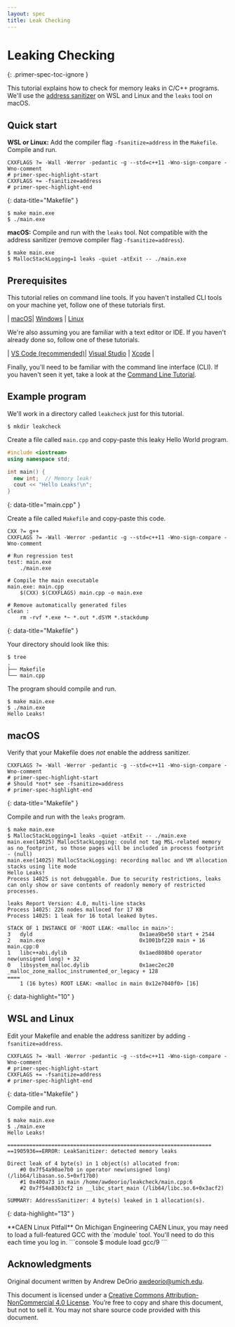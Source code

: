 ```yaml
---
layout: spec
title: Leak Checking
---
```


Leaking Checking
========================
{: .primer-spec-toc-ignore }

This tutorial explains how to check for memory leaks in C/C++ programs.  We'll use the [address sanitizer](setup_asan.html) on WSL and Linux and the `leaks` tool on macOS.

## Quick start
**WSL or Linux:** Add the compiler flag `-fsanitize=address` in the `Makefile`.  Compile and run.
```make
CXXFLAGS ?= -Wall -Werror -pedantic -g --std=c++11 -Wno-sign-compare -Wno-comment
# primer-spec-highlight-start
CXXFLAGS += -fsanitize=address
# primer-spec-highlight-end
```
{: data-title="Makefile" }

```console
$ make main.exe
$ ./main.exe
```

**macOS:** Compile and run with the `leaks` tool.  Not compatible with the address sanitizer (remove compiler flag `-fsanitize=address`).
```console
$ make main.exe
$ MallocStackLogging=1 leaks -quiet -atExit -- ./main.exe
```

## Prerequisites
This tutorial relies on command line tools.  If you haven't installed CLI tools on your machine yet, follow one of these tutorials first.

| [macOS](setup_macos.html)| [Windows](setup_wsl.html) | [Linux](setup_wsl.html#install-cli-tools)

We're also assuming you are familiar with a text editor or IDE.  If you haven't already done so, follow one of these tutorials.

| [VS Code (recommended)](https://eecs280staff.github.io/tutorials/setup_vscode.html)| [Visual Studio](https://eecs280staff.github.io/tutorials/setup_visualstudio.html) | [Xcode](https://eecs280staff.github.io/tutorials/setup_xcode.html) |

Finally, you'll need to be familiar with the command line interface (CLI).  If you haven't seen it yet, take a look at the [Command Line Tutorial](cli.html).

## Example program
We'll work in a directory called `leakcheck` just for this tutorial.
```console
$ mkdir leakcheck
```

Create a file called `main.cpp` and copy-paste this leaky Hello World program.
```c++
#include <iostream>
using namespace std;

int main() {
  new int;  // Memory leak!
  cout << "Hello Leaks!\n";
}
```
{: data-title="main.cpp" }

Create a file called `Makefile` and copy-paste this code.
```make
CXX ?= g++
CXXFLAGS ?= -Wall -Werror -pedantic -g --std=c++11 -Wno-sign-compare -Wno-comment

# Run regression test
test: main.exe
	./main.exe

# Compile the main executable
main.exe: main.cpp
	$(CXX) $(CXXFLAGS) main.cpp -o main.exe

# Remove automatically generated files
clean :
	rm -rvf *.exe *~ *.out *.dSYM *.stackdump
```
{: data-title="Makefile" }

Your directory should look like this:
```console
$ tree
.
├── Makefile
└── main.cpp
```

The program should compile and run.
```console
$ make main.exe
$ ./main.exe
Hello Leaks!
```

## macOS
Verify that your Makefile does *not* enable the address sanitizer.
```make
CXXFLAGS ?= -Wall -Werror -pedantic -g --std=c++11 -Wno-sign-compare -Wno-comment
# primer-spec-highlight-start
# Should *not* see -fsanitize=address
# primer-spec-highlight-end
```
{: data-title="Makefile" }

Compile and run with the `leaks` program.
```console
$ make main.exe
$ MallocStackLogging=1 leaks -quiet -atExit -- ./main.exe
main.exe(14025) MallocStackLogging: could not tag MSL-related memory as no_footprint, so those pages will be included in process footprint - (null)
main.exe(14025) MallocStackLogging: recording malloc and VM allocation stacks using lite mode
Hello Leaks!
Process 14025 is not debuggable. Due to security restrictions, leaks can only show or save contents of readonly memory of restricted processes.

leaks Report Version: 4.0, multi-line stacks
Process 14025: 226 nodes malloced for 17 KB
Process 14025: 1 leak for 16 total leaked bytes.

STACK OF 1 INSTANCE OF 'ROOT LEAK: <malloc in main>':
3   dyld                                  0x1aea9be50 start + 2544
2   main.exe                              0x1001bf220 main + 16  main.cpp:0
1   libc++abi.dylib                       0x1aed808b0 operator new(unsigned long) + 32
0   libsystem_malloc.dylib                0x1aec2ec20 _malloc_zone_malloc_instrumented_or_legacy + 128 
====
    1 (16 bytes) ROOT LEAK: <malloc in main 0x12e7040f0> [16]
```
{: data-highlight="10" }

## WSL and Linux
Edit your Makefile and enable the address sanitizer by adding `-fsanitize=address`.
```make
CXXFLAGS ?= -Wall -Werror -pedantic -g --std=c++11 -Wno-sign-compare -Wno-comment
# primer-spec-highlight-start
CXXFLAGS += -fsanitize=address
# primer-spec-highlight-end
```
{: data-title="Makefile" }

Compile and run.
```console
$ make main.exe
$ ./main.exe
Hello Leaks!

=================================================================
==1905936==ERROR: LeakSanitizer: detected memory leaks

Direct leak of 4 byte(s) in 1 object(s) allocated from:
    #0 0x7f54a90ae7b0 in operator new(unsigned long) (/lib64/libasan.so.5+0xf17b0)
    #1 0x400a73 in main /home/awdeorio/leakcheck/main.cpp:6
    #2 0x7f54a8303cf2 in __libc_start_main (/lib64/libc.so.6+0x3acf2)

SUMMARY: AddressSanitizer: 4 byte(s) leaked in 1 allocation(s).
```
{: data-highlight="13" }

<div class="primer-spec-callout warning" markdown="1">
**CAEN Linux Pitfall** On Michigan Engineering CAEN Linux, you may need to load a full-featured GCC with the `module` tool.  You'll need to do this each time you log in.
```console
$ module load gcc/9
```
</div>

## Acknowledgments
Original document written by Andrew DeOrio awdeorio@umich.edu.

This document is licensed under a [Creative Commons Attribution-NonCommercial 4.0 License](https://creativecommons.org/licenses/by-nc/4.0/). You’re free to copy and share this document, but not to sell it. You may not share source code provided with this document.
